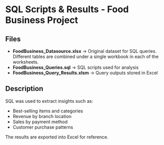 # SQL Scripts & Results - Food Business Project

## Files
- **FoodBusiness_Datasource.xlsx** → Original dataset for SQL queries. Different tables are combined under a single workbook in each of the worksheets. 
- **FoodBusiness_Queries.sql** → SQL scripts used for analysis  
- **FoodBusiness_Query_Results.xlsm** → Query outputs stored in Excel  

## Description
SQL was used to extract insights such as:  
- Best-selling items and categories  
- Revenue by branch location  
- Sales by payment method  
- Customer purchase patterns  

The results are exported into Excel for reference.

